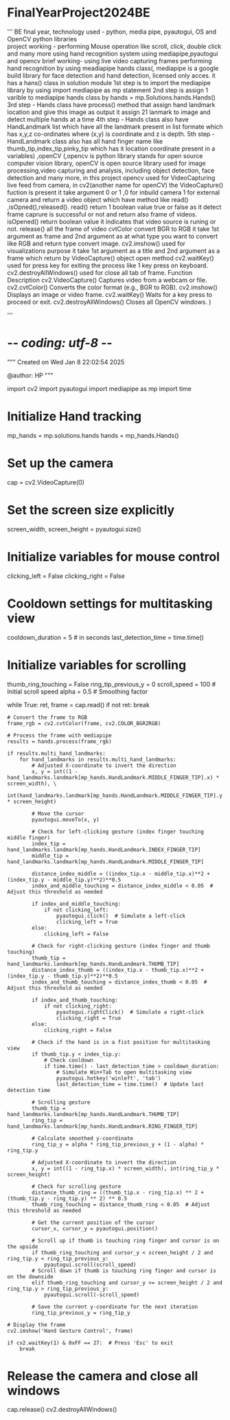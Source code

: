 # FinalYearProject2024BE
''' BE final year, technology used - python, media pipe, pyautogui, OS and OpenCV python libraries  
project working - performing Mouse operation like scroll, click, double click and many more using hand recognition system using mediapipe,pyautogui and opencv
brief working- using live video capturing frames performing hand recognition by using meadiapipe hands class(, mediapipe is a google build library for face detection and hand detection, licensed only acces.
                it has a hans() class in solution module
                1st step is to import the mediapipe library by using import mediapipe as mp statement 
                2nd step is assign 1 varible to mediapipe hands class by hands = mp.Solutions.hands.Hands()
                3rd step - Hands class have process() method that assign hand landmark location and give this image as output it assign 21 lanmark to image and detect multiple hands at a time
                4th step - Hands class also have HandLandmark list which have all the landmark present in list formate which has x,y,z co-ordinates where (x,y) is coordinate and z is depth.
                5th step - HandLandmark class also has all hand finger name like thumb_tip,index_tip,pinky_tip which has it location coordinate present in a variables)
,openCV (,opencv is python library stands for open source computer vision library, openCV is open source library used for image processing,video capturing and analysis, including object detection, face                                      detection and many more, in this project opencv used for VideoCapturing live feed from camera, in cv2(another name for openCV) the VideoCapture() fuction is present it take argument 0 or 1 ,0 for inbuild                   camera 1 for external camera and return a video object which have method like read() ,isOpned(),released(). read() return 1 boolean value true or false as it detect frame caprure is successful or not and                   return also frame of videos. isOpened() return boolean value it indicates that video source is runing or not. release() all the frame of video
                cvtColor convert BGR to RGB  it take 1st argument as frame and 2nd argument as at what type you want to convert like RGB and return type convert image.
                cv2.imshow() used for visualizations purpose it take 1st argument as a title and 2nd argument as a frame which return by VideoCapture()	object open method
                cv2.waitKey() used for press key for exiting the process like 1 key press on keyboard.
                cv2.destroyAllWindows() used for close all tab of frame.
            Function	                Description
            cv2.VideoCapture()	      Captures video from a webcam or file.
            cv2.cvtColor()	          Converts the color format (e.g., BGR to RGB).
            cv2.imshow()	            Displays an image or video frame.
            cv2.waitKey()            	Waits for a key press to proceed or exit.
            cv2.destroyAllWindows()	  Closes all OpenCV windows.
)



'''

# -*- coding: utf-8 -*-
"""
Created on Wed Jan  8 22:02:54 2025

@author: HP
"""

import cv2
import pyautogui
import mediapipe as mp
import time

# Initialize Hand tracking
mp_hands = mp.solutions.hands
hands = mp_hands.Hands()

# Set up the camera
cap = cv2.VideoCapture(0)

# Set the screen size explicitly
screen_width, screen_height = pyautogui.size()

# Initialize variables for mouse control
clicking_left = False
clicking_right = False

# Cooldown settings for multitasking view
cooldown_duration = 5  # in seconds
last_detection_time = time.time()

# Initialize variables for scrolling
thumb_ring_touching = False
ring_tip_previous_y = 0
scroll_speed = 100  # Initial scroll speed
alpha = 0.5  # Smoothing factor

while True:
    ret, frame = cap.read()
    if not ret:
        break

    # Convert the frame to RGB
    frame_rgb = cv2.cvtColor(frame, cv2.COLOR_BGR2RGB)

    # Process the frame with mediapipe
    results = hands.process(frame_rgb)

    if results.multi_hand_landmarks:
        for hand_landmarks in results.multi_hand_landmarks:
            # Adjusted X-coordinate to invert the direction
            x, y = int((1 - hand_landmarks.landmark[mp_hands.HandLandmark.MIDDLE_FINGER_TIP].x) * screen_width), \
                   int(hand_landmarks.landmark[mp_hands.HandLandmark.MIDDLE_FINGER_TIP].y * screen_height)

            # Move the cursor
            pyautogui.moveTo(x, y)

            # Check for left-clicking gesture (index finger touching middle finger)
            index_tip = hand_landmarks.landmark[mp_hands.HandLandmark.INDEX_FINGER_TIP]
            middle_tip = hand_landmarks.landmark[mp_hands.HandLandmark.MIDDLE_FINGER_TIP]

            distance_index_middle = ((index_tip.x - middle_tip.x)**2 + (index_tip.y - middle_tip.y)**2)**0.5
            index_and_middle_touching = distance_index_middle < 0.05  # Adjust this threshold as needed

            if index_and_middle_touching:
                if not clicking_left:
                    pyautogui.click()  # Simulate a left-click
                    clicking_left = True
            else:
                clicking_left = False

            # Check for right-clicking gesture (index finger and thumb touching)
            thumb_tip = hand_landmarks.landmark[mp_hands.HandLandmark.THUMB_TIP]
            distance_index_thumb = ((index_tip.x - thumb_tip.x)**2 + (index_tip.y - thumb_tip.y)**2)**0.5
            index_and_thumb_touching = distance_index_thumb < 0.05  # Adjust this threshold as needed

            if index_and_thumb_touching:
                if not clicking_right:
                    pyautogui.rightClick()  # Simulate a right-click
                    clicking_right = True
            else:
                clicking_right = False

            # Check if the hand is in a fist position for multitasking view
            if thumb_tip.y < index_tip.y:
                # Check cooldown
                if time.time() - last_detection_time > cooldown_duration:
                    # Simulate Win+Tab to open multitasking view
                    pyautogui.hotkey('winleft', 'tab')
                    last_detection_time = time.time()  # Update last detection time

            # Scrolling gesture
            thumb_tip = hand_landmarks.landmark[mp_hands.HandLandmark.THUMB_TIP]
            ring_tip = hand_landmarks.landmark[mp_hands.HandLandmark.RING_FINGER_TIP]

            # Calculate smoothed y-coordinate
            ring_tip_y = alpha * ring_tip_previous_y + (1 - alpha) * ring_tip.y

            # Adjusted X-coordinate to invert the direction
            x, y = int((1 - ring_tip.x) * screen_width), int(ring_tip_y * screen_height)

            # Check for scrolling gesture
            distance_thumb_ring = ((thumb_tip.x - ring_tip.x) ** 2 + (thumb_tip.y - ring_tip.y) ** 2) ** 0.5
            thumb_ring_touching = distance_thumb_ring < 0.05  # Adjust this threshold as needed

            # Get the current position of the cursor
            cursor_x, cursor_y = pyautogui.position()

            # Scroll up if thumb is touching ring finger and cursor is on the upside
            if thumb_ring_touching and cursor_y < screen_height / 2 and ring_tip.y < ring_tip_previous_y:
                pyautogui.scroll(scroll_speed)
            # Scroll down if thumb is touching ring finger and cursor is on the downside
            elif thumb_ring_touching and cursor_y >= screen_height / 2 and ring_tip.y > ring_tip_previous_y:
                pyautogui.scroll(-scroll_speed)

            # Save the current y-coordinate for the next iteration
            ring_tip_previous_y = ring_tip_y

    # Display the frame
    cv2.imshow('Hand Gesture Control', frame)

    if cv2.waitKey(1) & 0xFF == 27:  # Press 'Esc' to exit
        break

# Release the camera and close all windows
cap.release()
cv2.destroyAllWindows()


                
